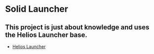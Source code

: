 
# Solid Launcher 




## This project is just about knowledge and uses the Helios Launcher base.

 - [Helios Launcher](https://github.com/dscalzi/HeliosLauncher)
